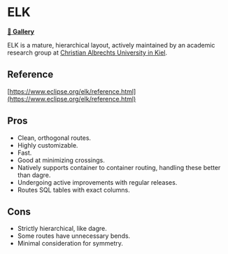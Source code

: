 # ELK

**[🔗 Gallery](/examples/elk)**

ELK is a mature, hierarchical layout, actively maintained by an academic research group at
[Christian Albrechts University in
Kiel](https://www.rtsys.informatik.uni-kiel.de/en/team).

## Reference

[https://www.eclipse.org/elk/reference.html](https://www.eclipse.org/elk/reference.html)

## Pros

- Clean, orthogonal routes.
- Highly customizable.
- Fast.
- Good at minimizing crossings.
- Natively supports container to container routing, handling these better than dagre.
- Undergoing active improvements with regular releases.
- Routes SQL tables with exact columns.

## Cons

- Strictly hierarchical, like dagre.
- Some routes have unnecessary bends.
- Minimal consideration for symmetry.
